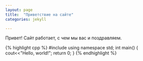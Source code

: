 ```yaml
---
layout: page
title:  "Приветствие на сайте"
categories: jekyll

---
```


Привет! 
Сайт работает, с чем мы вас и поздравляем.

{% highlight cpp %}
#include <iostream>
using namespace std;
int main()
  {
  cout<<"Hello, world!";
  return 0;
  }
{% endhighlight %}

